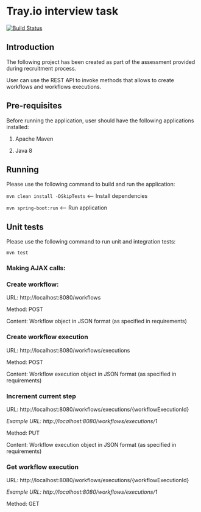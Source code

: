 # Tray.io interview task

[![Build Status](https://travis-ci.org/Bartosz-D3V/Tray.io-task.svg?branch=master)](https://travis-ci.org/Bartosz-D3V/Tray.io-task)

## Introduction
The following project has been created as part of the assessment provided during recruitment process.

User can use the REST API to invoke methods that allows to create workflows and workflows executions.

## Pre-requisites
Before running the application, user should have the following applications installed:

1. Apache Maven

2. Java 8

## Running
Please use the following command to build and run the application:

```mvn clean install -DSkipTests``` <-- Install dependencies

```mvn spring-boot:run``` <-- Run application

## Unit tests
Please use the following command to run unit and integration tests:

```mvn test```

### Making AJAX calls:
### Create workflow:

URL: http://localhost:8080/workflows

Method: POST

Content: Workflow object in JSON format (as specified in requirements)

### Create workflow execution

URL: http://localhost:8080/workflows/executions

Method: POST

Content: Workflow execution object in JSON format (as specified in requirements)

### Increment current step

URL: http://localhost:8080/workflows/executions/{workflowExecutionId}

_Example URL: http://localhost:8080/workflows/executions/1_

Method: PUT

Content: Workflow execution object in JSON format (as specified in requirements)

### Get workflow execution

URL: http://localhost:8080/workflows/executions/{workflowExecutionId}

_Example URL: http://localhost:8080/workflows/executions/1_

Method: GET
